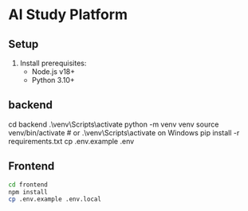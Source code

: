 # AI Study Platform



## Setup
1. Install prerequisites:
   - Node.js v18+
   - Python 3.10+
## backend
cd backend
.\venv\Scripts\activate
python -m venv venv
source venv/bin/activate  # or .\venv\Scripts\activate on Windows
pip install -r requirements.txt
cp .env.example .env
## Frontend
```bash
cd frontend
npm install
cp .env.example .env.local
